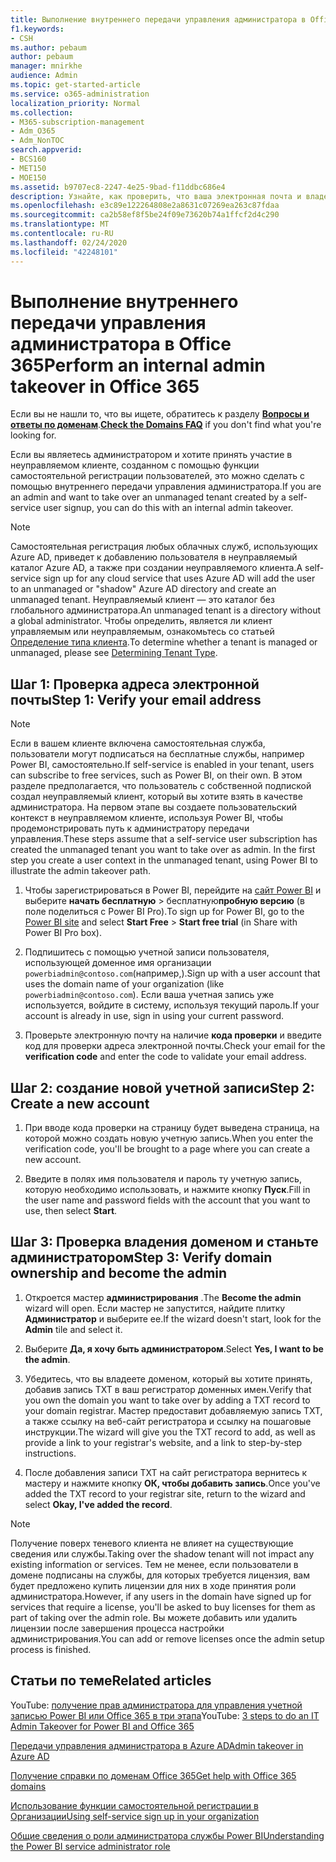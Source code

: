 ```yaml
---
title: Выполнение внутреннего передачи управления администратора в Office 365
f1.keywords:
- CSH
ms.author: pebaum
author: pebaum
manager: mnirkhe
audience: Admin
ms.topic: get-started-article
ms.service: o365-administration
localization_priority: Normal
ms.collection:
- M365-subscription-management
- Adm_O365
- Adm_NonTOC
search.appverid:
- BCS160
- MET150
- MOE150
ms.assetid: b9707ec8-2247-4e25-9bad-f11ddbc686e4
description: Узнайте, как проверить, что ваша электронная почта и владение доменом могут принимать участие в неуправляемом клиенте в Office 365
ms.openlocfilehash: e3c89e122264808e2a8631c07269ea263c87fdaa
ms.sourcegitcommit: ca2b58ef8f5be24f09e73620b74a1ffcf2d4c290
ms.translationtype: MT
ms.contentlocale: ru-RU
ms.lasthandoff: 02/24/2020
ms.locfileid: "42248101"
---
```

# <a name="perform-an-internal-admin-takeover-in-office-365"></a><span data-ttu-id="37f36-103">Выполнение внутреннего передачи управления администратора в Office 365</span><span class="sxs-lookup"><span data-stu-id="37f36-103">Perform an internal admin takeover in Office 365</span></span>

 <span data-ttu-id="37f36-104">Если вы не нашли то, что вы ищете, обратитесь к разделу **[Вопросы и ответы по доменам](../setup/domains-faq.md)**.</span><span class="sxs-lookup"><span data-stu-id="37f36-104">**[Check the Domains FAQ](../setup/domains-faq.md)** if you don't find what you're looking for.</span></span> 

<span data-ttu-id="37f36-105">Если вы являетесь администратором и хотите принять участие в неуправляемом клиенте, созданном с помощью функции самостоятельной регистрации пользователей, это можно сделать с помощью внутреннего передачи управления администратора.</span><span class="sxs-lookup"><span data-stu-id="37f36-105">If you are an admin and want to take over an unmanaged tenant created by a self-service user signup, you can do this with an internal admin takeover.</span></span>

> [!NOTE]
> <span data-ttu-id="37f36-106">Самостоятельная регистрация любых облачных служб, использующих Azure AD, приведет к добавлению пользователя в неуправляемый каталог Azure AD, а также при создании неуправляемого клиента.</span><span class="sxs-lookup"><span data-stu-id="37f36-106">A self-service sign up for any cloud service that uses Azure AD will add the user to an unmanaged or "shadow" Azure AD directory and create an unmanaged tenant.</span></span> <span data-ttu-id="37f36-107">Неуправляемый клиент — это каталог без глобального администратора.</span><span class="sxs-lookup"><span data-stu-id="37f36-107">An unmanaged tenant is a directory without a global administrator.</span></span> <span data-ttu-id="37f36-108">Чтобы определить, является ли клиент управляемым или неуправляемым, ознакомьтесь со статьей [Определение типа клиента](https://docs.microsoft.com/power-platform/admin/powerapps-gdpr-dsr-guide-systemlogs#determining-tenant-type).</span><span class="sxs-lookup"><span data-stu-id="37f36-108">To determine whether a tenant is managed or unmanaged, please see [Determining Tenant Type](https://docs.microsoft.com/power-platform/admin/powerapps-gdpr-dsr-guide-systemlogs#determining-tenant-type).</span></span> 
  
## <a name="step-1-verify-your-email-address"></a><span data-ttu-id="37f36-109">Шаг 1: Проверка адреса электронной почты</span><span class="sxs-lookup"><span data-stu-id="37f36-109">Step 1: Verify your email address</span></span>

> [!NOTE]
> <span data-ttu-id="37f36-110">Если в вашем клиенте включена самостоятельная служба, пользователи могут подписаться на бесплатные службы, например Power BI, самостоятельно.</span><span class="sxs-lookup"><span data-stu-id="37f36-110">If self-service is enabled in your tenant, users can subscribe to free services, such as Power BI, on their own.</span></span> <span data-ttu-id="37f36-111">В этом разделе предполагается, что пользователь с собственной подпиской создал неуправляемый клиент, который вы хотите взять в качестве администратора. На первом этапе вы создаете пользовательский контекст в неуправляемом клиенте, используя Power BI, чтобы продемонстрировать путь к администратору передачи управления.</span><span class="sxs-lookup"><span data-stu-id="37f36-111">These steps assume that a self-service user subscription has created the unmanaged tenant you want to take over as admin. In the first step you create a user context in the unmanaged tenant, using Power BI to illustrate the admin takeover path.</span></span>

1. <span data-ttu-id="37f36-112">Чтобы зарегистрироваться в Power BI, перейдите на [сайт Power BI](https://powerbi.com) и выберите **начать бесплатную** > бесплатную**пробную версию** (в поле поделиться с Power BI Pro).</span><span class="sxs-lookup"><span data-stu-id="37f36-112">To sign up for Power BI, go to the [Power BI site](https://powerbi.com) and select **Start Free** > **Start free trial** (in Share with Power BI Pro box).</span></span> 

2. <span data-ttu-id="37f36-113">Подпишитесь с помощью учетной записи пользователя, использующей доменное имя организации `powerbiadmin@contoso.com`(например,).</span><span class="sxs-lookup"><span data-stu-id="37f36-113">Sign up with a user account that uses the domain name of your organization (like `powerbiadmin@contoso.com`).</span></span> <span data-ttu-id="37f36-114">Если ваша учетная запись уже используется, войдите в систему, используя текущий пароль.</span><span class="sxs-lookup"><span data-stu-id="37f36-114">If your account is already in use, sign in using your current password.</span></span>

3. <span data-ttu-id="37f36-115">Проверьте электронную почту на наличие **кода проверки** и введите код для проверки адреса электронной почты.</span><span class="sxs-lookup"><span data-stu-id="37f36-115">Check your email for the **verification code** and enter the code to validate your email address.</span></span>
    
## <a name="step-2-create-a-new-account"></a><span data-ttu-id="37f36-116">Шаг 2: создание новой учетной записи</span><span class="sxs-lookup"><span data-stu-id="37f36-116">Step 2: Create a new account</span></span>

1. <span data-ttu-id="37f36-117">При вводе кода проверки на страницу будет выведена страница, на которой можно создать новую учетную запись.</span><span class="sxs-lookup"><span data-stu-id="37f36-117">When you enter the verification code, you'll be brought to a page where you can create a new account.</span></span> 
    
2. <span data-ttu-id="37f36-118">Введите в полях имя пользователя и пароль ту учетную запись, которую необходимо использовать, и нажмите кнопку **Пуск**.</span><span class="sxs-lookup"><span data-stu-id="37f36-118">Fill in the user name and password fields with the account that you want to use, then select **Start**.</span></span> 
    
## <a name="step-3-verify-domain-ownership-and-become-the-admin"></a><span data-ttu-id="37f36-119">Шаг 3: Проверка владения доменом и станьте администратором</span><span class="sxs-lookup"><span data-stu-id="37f36-119">Step 3: Verify domain ownership and become the admin</span></span>

1. <span data-ttu-id="37f36-120">Откроется мастер **администрирования** .</span><span class="sxs-lookup"><span data-stu-id="37f36-120">The **Become the admin** wizard will open.</span></span> <span data-ttu-id="37f36-121">Если мастер не запустится, найдите плитку **Администратор** и выберите ее.</span><span class="sxs-lookup"><span data-stu-id="37f36-121">If the wizard doesn't start, look for the **Admin** tile and select it.</span></span> 

2. <span data-ttu-id="37f36-122">Выберите **Да, я хочу быть администратором**.</span><span class="sxs-lookup"><span data-stu-id="37f36-122">Select **Yes, I want to be the admin**.</span></span>

3. <span data-ttu-id="37f36-123">Убедитесь, что вы владеете доменом, который вы хотите принять, добавив запись TXT в ваш регистратор доменных имен.</span><span class="sxs-lookup"><span data-stu-id="37f36-123">Verify that you own the domain you want to take over by adding a TXT record to your domain registrar.</span></span> <span data-ttu-id="37f36-124">Мастер предоставит добавляемую запись TXT, а также ссылку на веб-сайт регистратора и ссылку на пошаговые инструкции.</span><span class="sxs-lookup"><span data-stu-id="37f36-124">The wizard will give you the TXT record to add, as well as provide a link to your registrar's website, and a link to step-by-step instructions.</span></span>
    
4. <span data-ttu-id="37f36-125">После добавления записи TXT на сайт регистратора вернитесь к мастеру и нажмите кнопку **ОК, чтобы добавить запись**.</span><span class="sxs-lookup"><span data-stu-id="37f36-125">Once you've added the TXT record to your registrar site, return to the wizard and select **Okay, I've added the record**.</span></span>
    
> [!NOTE]
> <span data-ttu-id="37f36-126">Получение поверх теневого клиента не влияет на существующие сведения или службы.</span><span class="sxs-lookup"><span data-stu-id="37f36-126">Taking over the shadow tenant will not impact any existing information or services.</span></span> <span data-ttu-id="37f36-127">Тем не менее, если пользователи в домене подписаны на службы, для которых требуется лицензия, вам будет предложено купить лицензии для них в ходе принятия роли администратора.</span><span class="sxs-lookup"><span data-stu-id="37f36-127">However, if any users in the domain have signed up for services that require a license, you'll be asked to buy licenses for them as part of taking over the admin role.</span></span> <span data-ttu-id="37f36-128">Вы можете добавить или удалить лицензии после завершения процесса настройки администрирования.</span><span class="sxs-lookup"><span data-stu-id="37f36-128">You can add or remove licenses once the admin setup process is finished.</span></span> 
  
## <a name="related-articles"></a><span data-ttu-id="37f36-129">Статьи по теме</span><span class="sxs-lookup"><span data-stu-id="37f36-129">Related articles</span></span>

<span data-ttu-id="37f36-130">YouTube: [получение прав администратора для управления учетной записью Power BI или Office 365 в три этапа](https://www.youtube.com/watch?v=xt5EsrQBZZk)</span><span class="sxs-lookup"><span data-stu-id="37f36-130">YouTube: [3 steps to do an IT Admin Takeover for Power BI and Office 365](https://www.youtube.com/watch?v=xt5EsrQBZZk)</span></span>

[<span data-ttu-id="37f36-131">Передачи управления администратора в Azure AD</span><span class="sxs-lookup"><span data-stu-id="37f36-131">Admin takeover in Azure AD</span></span>](https://docs.microsoft.com/azure/active-directory/users-groups-roles/domains-admin-takeover)

[<span data-ttu-id="37f36-132">Получение справки по доменам Office 365</span><span class="sxs-lookup"><span data-stu-id="37f36-132">Get help with Office 365 domains</span></span>](../get-help-with-domains/get-help-with-domains.md)

[<span data-ttu-id="37f36-133">Использование функции самостоятельной регистрации в Организации</span><span class="sxs-lookup"><span data-stu-id="37f36-133">Using self-service sign up in your organization</span></span>](self-service-sign-up.md)
  
[<span data-ttu-id="37f36-134">Общие сведения о роли администратора службы Power BI</span><span class="sxs-lookup"><span data-stu-id="37f36-134">Understanding the Power BI service administrator role</span></span>](https://docs.microsoft.com/power-bi/service-admin-role)


